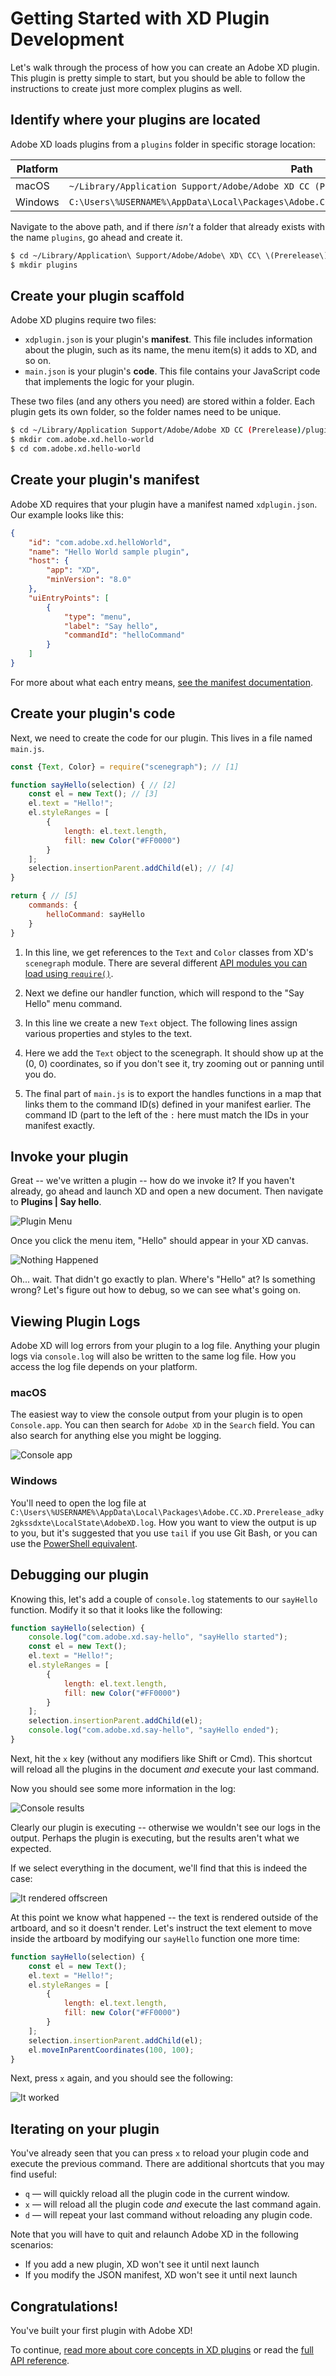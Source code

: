 # Getting Started with XD Plugin Development

Let's walk through the process of how you can create an Adobe XD plugin. This plugin is pretty simple to start, but you should be able to follow the instructions to create just more complex plugins as well.

## Identify where your plugins are located

Adobe XD loads plugins from a `plugins` folder in specific storage location:

Platform | Path
---------|-----------
macOS    | `~/Library/Application Support/Adobe/Adobe XD CC (Prerelease)/`  (note: ~/Library, not /Library)
Windows  |  `C:\Users\%USERNAME%\AppData\Local\Packages\Adobe.CC.XD.Prerelease_adky2gkssdxte\LocalState\`

Navigate to the above path, and if there _isn't_ a folder that already exists with the name `plugins`, go ahead and create it.

```bash
$ cd ~/Library/Application\ Support/Adobe/Adobe\ XD\ CC\ \(Prerelease\)/
$ mkdir plugins
```

## Create your plugin scaffold

Adobe XD plugins require two files:

* `xdplugin.json` is your plugin's **manifest**. This file includes information about the plugin, such as its name, the menu item(s) it adds to XD, and so on.
* `main.json` is your plugin's **code**. This file contains your JavaScript code that implements the logic for your plugin.

These two files (and any others you need) are stored within a folder. Each plugin gets its own folder, so the folder names need to be unique.

```bash
$ cd ~/Library/Application Support/Adobe/Adobe XD CC (Prerelease)/plugins
$ mkdir com.adobe.xd.hello-world
$ cd com.adobe.xd.hello-world
```

## Create your plugin's manifest

Adobe XD requires that your plugin have a manifest named `xdplugin.json`. Our example looks like this:

```json
{
    "id": "com.adobe.xd.helloWorld",
    "name": "Hello World sample plugin",
    "host": {
        "app": "XD",
        "minVersion": "8.0"
    },
    "uiEntryPoints": [
        {
            "type": "menu",
            "label": "Say hello",
            "commandId": "helloCommand"
        }
    ]
}
```

For more about what each entry means, [see the manifest documentation](../reference/manifest.md).

## Create your plugin's code

Next, we need to create the code for our plugin. This lives in a file named `main.js`.

```js
const {Text, Color} = require("scenegraph"); // [1]

function sayHello(selection) { // [2]
    const el = new Text(); // [3]
    el.text = "Hello!";
    el.styleRanges = [
        {
            length: el.text.length,
            fill: new Color("#FF0000")
        }
    ];
    selection.insertionParent.addChild(el); // [4]
}

return { // [5]
    commands: {
        helloCommand: sayHello
    }
}
```

1. In this line, we get references to the `Text` and `Color` classes from XD's `scenegraph` module. There are several different [API modules you can load using `require()`](./index.md#apis).

2. Next we define our handler function, which will respond to the "Say Hello" menu command.

3. In this line we create a new `Text` object. The following lines assign various properties and styles to the text.

4. Here we add the `Text` object to the scenegraph. It should show up at the (0, 0) coordinates, so if you don't see it, try zooming out or panning until you do.

5. The final part of `main.js` is to export the handles functions in a map that links them to the command ID(s) defined in your manifest earlier. The command ID (part to the left of the `:` here must match the IDs in your manifest exactly.

## Invoke your plugin

Great -- we've written a plugin -- how do we invoke it? If you haven't already, go ahead and launch XD and open a new document. Then navigate to **Plugins | Say hello**.

![Plugin Menu](./getting-started/menu.png)

Once you click the menu item, "Hello" should appear in your XD canvas.

![Nothing Happened](./getting-started/nothing-happened.png)

Oh... wait. That didn't go exactly to plan. Where's "Hello" at? Is something wrong? Let's figure out how to debug, so we can see what's going on.

## Viewing Plugin Logs

Adobe XD will log errors from your plugin to a log file. Anything your plugin logs via `console.log` will also be written to the same log file. How you access the log file depends on your platform.

### macOS

The easiest way to view the console output from your plugin is to open `Console.app`. You can then search for `Adobe XD` in the `Search` field. You can also search for anything else you might be logging.

![Console app](./getting-started/console-app-filter.png)

### Windows

You'll need to open the log file at `C:\Users\%USERNAME%\AppData\Local\Packages\Adobe.CC.XD.Prerelease_adky2gkssdxte\LocalState\AdobeXD.log`. How you want to view the output is up to you, but it's suggested that you use `tail` if you use Git Bash, or you can use the [PowerShell equivalent](https://stackoverflow.com/questions/187587/a-windows-equivalent-of-the-unix-tail-command/188126#188126).

## Debugging our plugin

Knowing this, let's add a couple of `console.log` statements to our `sayHello` function. Modify it so that it looks like the following:

```js
function sayHello(selection) {
    console.log("com.adobe.xd.say-hello", "sayHello started");
    const el = new Text();
    el.text = "Hello!";
    el.styleRanges = [
        {
            length: el.text.length,
            fill: new Color("#FF0000")
        }
    ];
    selection.insertionParent.addChild(el);
    console.log("com.adobe.xd.say-hello", "sayHello ended");
}
```

Next, hit the `x` key (without any modifiers like Shift or Cmd). This shortcut will reload all the plugins in the document _and_ execute your last command.

Now you should see some more information in the log:

![Console results](./getting-started/console-app-results.png)

Clearly our plugin is executing -- otherwise we wouldn't see our logs in the output. Perhaps the plugin is executing, but the results aren't what we expected.

If we select everything in the document, we'll find that this is indeed the case:

![It rendered offscreen](./getting-started/rendered-offscreen.png)

At this point we know what happened -- the text is rendered outside of the artboard, and so it doesn't render. Let's instruct the text element to move inside the artboard by modifying our `sayHello` function one more time:


```js
function sayHello(selection) {
    const el = new Text();
    el.text = "Hello!";
    el.styleRanges = [
        {
            length: el.text.length,
            fill: new Color("#FF0000")
        }
    ];
    selection.insertionParent.addChild(el);
    el.moveInParentCoordinates(100, 100);
}
```

Next, press `x` again, and you should see the following:

![It worked](./getting-started/on-canvas.png)

## Iterating on your plugin

You've already seen that you can press `x` to reload your plugin code and execute the previous command. There are additional shortcuts that you may find useful:

* `q` &mdash; will quickly reload all the plugin code in the current window.
* `x` &mdash; will reload all the plugin code _and_ execute the last command again.
* `d` &mdash; will repeat your last command without reloading any plugin code.

Note that you will have to quit and relaunch Adobe XD in the following scenarios:

* If you add a new plugin, XD won't see it until next launch
* If you modify the JSON manifest, XD won't see it until next launch

## Congratulations!

You've built your first plugin with Adobe XD!

To continue, [read more about core concepts in XD plugins](../index.md#concepts) or read the [full API reference](../index.md#apis).
